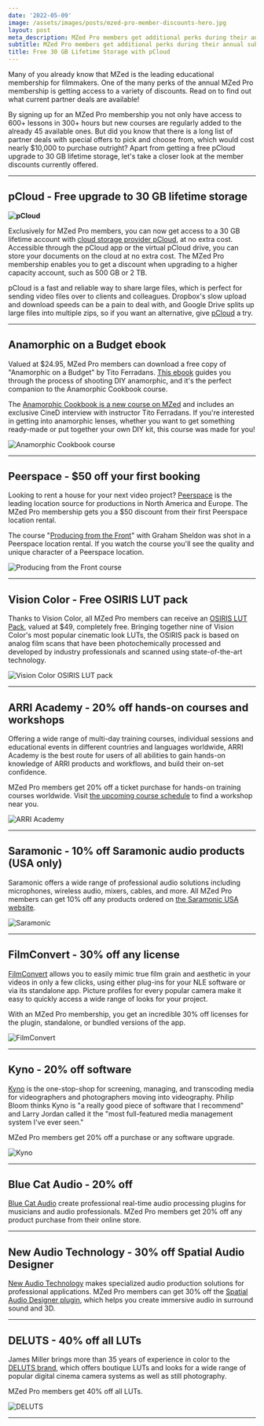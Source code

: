 ```yaml
---
date: '2022-05-09'
image: /assets/images/posts/mzed-pro-member-discounts-hero.jpg
layout: post
meta_description: MZed Pro members get additional perks during their annual subscription
subtitle: MZed Pro members get additional perks during their annual subscription
title: Free 30 GB Lifetime Storage with pCloud
---
```


Many of you already know that MZed is the leading educational membership for filmmakers. One of the many perks of the annual MZed Pro membership is getting access to a variety of discounts. Read on to find out what current partner deals are available!

By signing up for an MZed Pro membership you not only have access to 600+ lessons in 300+ hours but new courses are regularly added to the already 45 available ones. But did you know that there is a long list of partner deals with special offers to pick and choose from, which would cost nearly $10,000 to purchase outright? Apart from getting a free pCloud upgrade to 30 GB lifetime storage, let's take a closer look at the member discounts currently offered.

* * *

## **pCloud - Free upgrade to 30 GB lifetime storage**

**![pCloud](https://mzed-cdn1.sfo2.cdn.digitaloceanspaces.com/uploads/news/pcloud-review-1536x864.jpeg)**

Exclusively for MZed Pro members, you can now get access to a 30 GB lifetime account with [cloud storage provider pCloud](https://partner.pcloud.com/r/66199), at no extra cost. Accessible through the pCloud app or the virtual pCloud drive, you can store your documents on the cloud at no extra cost. The MZed Pro membership enables you to get a discount when upgrading to a higher capacity account, such as 500 GB or 2 TB.

pCloud is a fast and reliable way to share large files, which is perfect for sending video files over to clients and colleagues. Dropbox's slow upload and download speeds can be a pain to deal with, and Google Drive splits up large files into multiple zips, so if you want an alternative, give [pCloud](https://partner.pcloud.com/r/66199) a try.

* * *

## **Anamorphic on a Budget ebook**

Valued at $24.95, MZed Pro members can download a free copy of "Anamorphic on a Budget" by Tito Ferradans. [This ebook](https://anamorphic.e-junkie.com/product/1654421/Anamorphic-on-a-Budget---Revised-and-Expanded-Edition) guides you through the process of shooting DIY anamorphic, and it's the perfect companion to the Anamorphic Cookbook course.

The [Anamorphic Cookbook is a new course on MZed](https://www.mzed.com/courses/anamorphic-cookbook) and includes an exclusive CineD interview with instructor Tito Ferradans. If you're interested in getting into anamorphic lenses, whether you want to get something ready-made or put together your own DIY kit, this course was made for you!

![Anamorphic Cookbook course](https://mzed-cdn1.sfo2.cdn.digitaloceanspaces.com/uploads/news/Tito-Ferradans-Anamorphic-Feature-Image-1920x1080-1-1536x864.png)

* * *

## **Peerspace - $50 off your first booking**

Looking to rent a house for your next video project? [Peerspace](https://www.peerspace.com/) is the leading location source for productions in North America and Europe. The MZed Pro membership gets you a $50 discount from their first Peerspace location rental.

The course "[Producing from the Front](https://www.mzed.com/courses/producing-from-the-front)" with Graham Sheldon was shot in a Peerspace location rental. If you watch the course you'll see the quality and unique character of a Peerspace location.

![Producing from the Front course](https://mzed-cdn1.sfo2.cdn.digitaloceanspaces.com/uploads/news/producer-shooter-producing-in-the-field.jpeg)

* * *

## **Vision Color - Free OSIRIS LUT pack**

Thanks to Vision Color, all MZed Pro members can receive an [OSIRIS LUT Pack](https://vision-color.com/products/osiris/), valued at $49, completely free. Bringing together nine of Vision Color's most popular cinematic look LUTs, the OSIRIS pack is based on analog film scans that have been photochemically processed and developed by industry professionals and scanned using state-of-the-art technology. 

![Vision Color OSIRIS LUT pack](https://mzed-cdn1.sfo2.cdn.digitaloceanspaces.com/uploads/news/vision-color-osiris-wide.jpeg)

* * *

## **ARRI Academy - 20% off hands-on courses and workshops**

Offering a wide range of multi-day training courses, individual sessions and educational events in different countries and languages worldwide, ARRI Academy is the best route for users of all abilities to gain hands-on knowledge of ARRI products and workflows, and build their on-set confidence.

MZed Pro members get 20% off a ticket purchase for hands-on training courses worldwide. Visit [the upcoming course schedule](https://arri.academy/schedule) to find a workshop near you.

![ARRI Academy](https://mzed-cdn1.sfo2.cdn.digitaloceanspaces.com/uploads/news/MZed_ARRIAcademy_Featured.jpeg)

* * *

## **Saramonic  - 10% off Saramonic audio products (USA only)**

Saramonic offers a wide range of professional audio solutions including microphones, wireless audio, mixers, cables, and more. All MZed Pro members can get 10% off any products ordered on [the Saramonic USA website](https://saramonicusa.com/).

![Saramonic](https://mzed-cdn1.sfo2.cdn.digitaloceanspaces.com/uploads/news/SaramonicBlink500ProRX-1536x864.jpeg)

* * *

## **FilmConvert - 30% off any license**

[FilmConvert](https://www.filmconvert.com/) allows you to easily mimic true film grain and aesthetic in your videos in only a few clicks, using either plug-ins for your NLE software or via its standalone app. Picture profiles for every popular camera make it easy to quickly access a wide range of looks for your project.

With an MZed Pro membership, you get an incredible 30% off licenses for the plugin, standalone, or bundled versions of the app.

![FilmConvert](https://mzed-cdn1.sfo2.cdn.digitaloceanspaces.com/uploads/news/FilmConvertNitrate_Featured.jpeg)

* * *

## **Kyno - 20% off software**

[Kyno](https://www.lesspain.software/kyno/) is the one-stop-shop for screening, managing, and transcoding media for videographers and photographers moving into videography. Philip Bloom thinks Kyno is "a really good piece of software that I recommend" and Larry Jordan called it the "most full-featured media management system I've ever seen."

MZed Pro members get 20% off a purchase or any software upgrade.

![Kyno](https://mzed-cdn1.sfo2.cdn.digitaloceanspaces.com/uploads/news/Kyno-18_onset-1536x702.jpeg)

* * *

## **Blue Cat Audio - 20% off**

[Blue ](https://www.bluecataudio.com/Main/Home/)[Cat Audio](http://www.bluecataudio.com/Main/Home/) create professional real-time audio processing plugins for musicians and audio professionals. MZed Pro members get 20% off any product purchase from their online store.

* * *

## **New Audio Technology - 30% off Spatial Audio Designer**

[New Audio Technology](https://newaudiotechnology.com) makes specialized audio production solutions for professional applications. MZed Pro members can get 30% off the [Spatial Audio Designer plugin](https://newaudiotechnology.com/products/spatial-audio-designer/), which helps you create immersive audio in surround sound and 3D.

* * *

## **DELUTS - 40% off all LUTs**

James Miller brings more than 35 years of experience in color to the [DELUTS brand](http://www.deluts.com/), which offers boutique LUTs and looks for a wide range of popular digital cinema camera systems as well as still photography.

MZed Pro members get 40% off all LUTs.

![DELUTS](https://mzed-cdn1.sfo2.cdn.digitaloceanspaces.com/uploads/news/deluts.jpg)

* * *